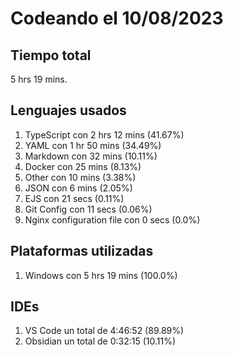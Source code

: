 # Codeando el 10/08/2023

## Tiempo total
5 hrs 19 mins.

## Lenguajes usados
1. TypeScript con 2 hrs 12 mins (41.67%)
1. YAML con 1 hr 50 mins (34.49%)
1. Markdown con 32 mins (10.11%)
1. Docker con 25 mins (8.13%)
1. Other con 10 mins (3.38%)
1. JSON con 6 mins (2.05%)
1. EJS con 21 secs (0.11%)
1. Git Config con 11 secs (0.06%)
1. Nginx configuration file con 0 secs (0.0%)

## Plataformas utilizadas
1. Windows con 5 hrs 19 mins (100.0%)

## IDEs
1. VS Code un total de 4:46:52 (89.89%)
1. Obsidian un total de 0:32:15 (10.11%)
